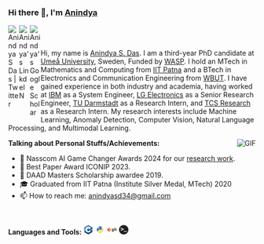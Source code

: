 


### Hi there 👋, I'm [Anindya](https://anindyasdas.github.io/)


<a href="https://x.com/Anindya_S_Das">
  <img align="left" alt="Anindya S Das | Twitter" width="22px" src="https://cdn.jsdelivr.net/npm/simple-icons@v3/icons/twitter.svg" />
</a>
<a href="https://www.linkedin.com/in/anindyasdas">
  <img align="left" alt="Anindya's LinkdeIN" width="22px" src="https://cdn.jsdelivr.net/npm/simple-icons@v3/icons/linkedin.svg" />
</a>
<a href="https://scholar.google.com/citations?user=Crt-b-YAAAAJ">
  <img align="left" alt="Anindya's Google Scholar" width="22px" src="https://cdn.jsdelivr.net/npm/simple-icons@3.13.0/icons/googlescholar.svg" />
</a>

<br />
<br />

Hi, my name is [Anindya S. Das](https://anindyasdas.github.io/). I am a third-year PhD candidate at [Umeå University](https://www.umu.se/), Sweden, Funded by [WASP](https://wasp-sweden.org/). I hold an MTech in Mathematics and Computing from [IIT Patna](https://www.iitp.ac.in/) and a BTech in Electronics and Communication Engineering from [WBUT](https://www.nit.ac.in/). I have gained experience in both industry and academia, having worked at [IBM](https://en.wikipedia.org/wiki/IBM) as a System Engineer, [LG Electronics](https://sv.wikipedia.org/wiki/LG_Electronics) as a Senior Research Engineer, [TU Darmstadt](https://www.tu-darmstadt.de/) as a Research Intern, and [TCS Research](https://www.tcs.com/what-we-do/research) as a Research Intern. My research interests include Machine Learning, Anomaly Detection, Computer Vision, Natural Language Processing, and Multimodal Learning.



  <img align="right" alt="GIF" src="https://media2.giphy.com/media/u3NqET5KZHkOs/giphy.gif" />


**Talking about Personal Stuffs/Achievements:**

- 🥇 Nasscom AI Game Changer Awards 2024 for our [research work](https://aclanthology.org/2022.naacl-main.174.pdf).
- 🥇 Best Paper Award ICONIP 2023.
- 🥇 DAAD Masters Scholarship awardee 2019. 
- 🎓 Graduated from IIT Patna (Institute Silver Medal, MTech) 2020
- 📫 How to reach me: anindyasd34@gmail.com

&nbsp;

**Languages and Tools:**
<code><img height="20" src="https://raw.githubusercontent.com/github/explore/80688e429a7d4ef2fca1e82350fe8e3517d3494d/topics/cpp/cpp.png"></code>
<code><img height="20" src="https://raw.githubusercontent.com/github/explore/80688e429a7d4ef2fca1e82350fe8e3517d3494d/topics/python/python.png"></code>
<code><img height="20" src="https://raw.githubusercontent.com/github/explore/80688e429a7d4ef2fca1e82350fe8e3517d3494d/topics/git/git.png"></code>
<code><img height="20" src="https://raw.githubusercontent.com/github/explore/80688e429a7d4ef2fca1e82350fe8e3517d3494d/topics/terminal/terminal.png"></code>

<!--
[Anindya's github stats](https://github-readme-stats.vercel.app/api?username=anindyasdas&show_icons=true&hide_border=true)
-->



